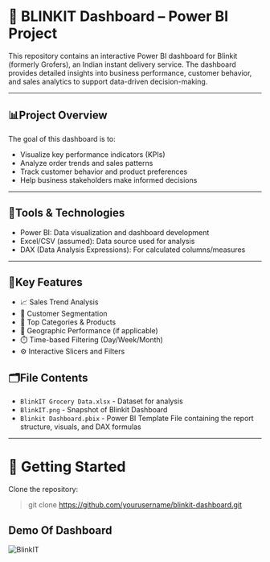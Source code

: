 # 🛒 BLINKIT Dashboard – Power BI Project
This repository contains an interactive Power BI dashboard for Blinkit (formerly Grofers), an Indian instant delivery service. The dashboard provides detailed insights into business performance, customer behavior, and sales analytics to support data-driven decision-making.
***
## 📊Project Overview
The goal of this dashboard is to:
- Visualize key performance indicators (KPIs)
- Analyze order trends and sales patterns
- Track customer behavior and product preferences
- Help business stakeholders make informed decisions
---
## 🧰Tools & Technologies
- Power BI: Data visualization and dashboard development
- Excel/CSV (assumed): Data source used for analysis
- DAX (Data Analysis Expressions): For calculated columns/measures
---
## 📌Key Features
- 📈 Sales Trend Analysis
- 👥 Customer Segmentation
- 🏬 Top Categories & Products
- 📍 Geographic Performance (if applicable)
- ⏱️ Time-based Filtering (Day/Week/Month)
- ⚙️ Interactive Slicers and Filters
## 🗂️File Contents
- <code>BlinkIT Grocery Data.xlsx</code> - Dataset for analysis
- <code>BlinkIT.png</code> - Snapshot of Blinkit Dashboard
- <code>Blinkit Dashboard.pbix</code> - Power BI Template File containing the report structure, visuals, and DAX formulas
***
# 🚀 Getting Started
Clone the repository:
> git clone https://github.com/yourusername/blinkit-dashboard.git

## Demo Of Dashboard

![BlinkIT](https://github.com/user-attachments/assets/5afe0182-56bd-4561-82e3-b34d646dc58c)


